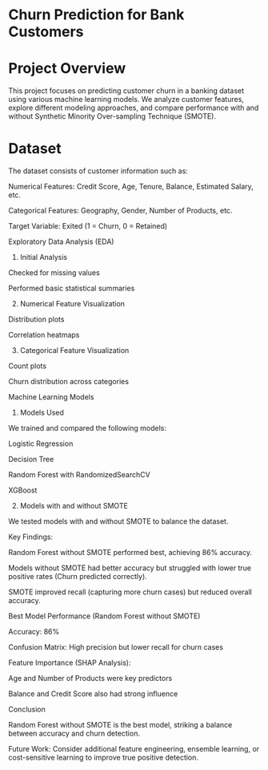 # Churn Prediction for Bank Customers

# Project Overview

This project focuses on predicting customer churn in a banking dataset using various machine learning models. We analyze customer features, explore different modeling approaches, and compare performance with and without Synthetic Minority Over-sampling Technique (SMOTE).

# Dataset

The dataset consists of customer information such as:

Numerical Features: Credit Score, Age, Tenure, Balance, Estimated Salary, etc.

Categorical Features: Geography, Gender, Number of Products, etc.

Target Variable: Exited (1 = Churn, 0 = Retained)

Exploratory Data Analysis (EDA)

1. Initial Analysis

Checked for missing values

Performed basic statistical summaries

2. Numerical Feature Visualization

Distribution plots

Correlation heatmaps

3. Categorical Feature Visualization

Count plots

Churn distribution across categories

Machine Learning Models

1. Models Used

We trained and compared the following models:

Logistic Regression

Decision Tree

Random Forest with RandomizedSearchCV

XGBoost

2. Models with and without SMOTE

We tested models with and without SMOTE to balance the dataset.

Key Findings:

Random Forest without SMOTE performed best, achieving 86% accuracy.

Models without SMOTE had better accuracy but struggled with lower true positive rates (Churn predicted correctly).

SMOTE improved recall (capturing more churn cases) but reduced overall accuracy.

Best Model Performance (Random Forest without SMOTE)

Accuracy: 86%

Confusion Matrix: High precision but lower recall for churn cases

Feature Importance (SHAP Analysis):

Age and Number of Products were key predictors

Balance and Credit Score also had strong influence

Conclusion

Random Forest without SMOTE is the best model, striking a balance between accuracy and churn detection.

Future Work: Consider additional feature engineering, ensemble learning, or cost-sensitive learning to improve true positive detection.
